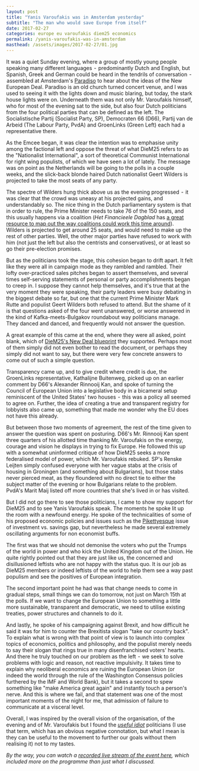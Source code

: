 ```yaml
---
layout: post
title: "Yanis Varoufakis was in Amsterdam yesterday"
subtitle: "The man who would save Europe from itself"
date: 2017-02-27
categories: europe eu varoufakis diem25 economics
permalink: /yanis-varoufakis-was-in-amsterdam
masthead: /assets/images/2017-02-27/01.jpg
---
```

It was a quiet Sunday evening, where a group of mostly young people speaking many different languages  -  predominantly Dutch and English, but Spanish, Greek and German could be heard in the tendrils of conversation  -  assembled at Amsterdam's [Paradiso](https://paradiso.nl) to hear about the ideas of the New European Deal. Paradiso is an old church turned concert venue, and I was used to seeing it with the lights down and music blaring, but today, the stark house lights were on. Underneath them was not only Mr. Varoufakis himself, who for most of the evening sat to the side, but also four Dutch politicians from the four political parties that can be defined as the left. The Socialistische Partij (Socialist Party, SP), Democraten 66 (D66), Partij van de Arbeid (The Labour Party, PvdA) and GroenLinks (Green Left) each had a representative there.

As the Emcee began, it was clear the intention was to emphasise unity among the factional left and oppose the threat of what DieM25 refers to as the "Nationalist International", a sort of theoretical Communist International for right wing populists, of which we have seen a lot of lately. The message was on point as the Netherlands will be going to the polls in a couple weeks, and the slick-back blonde haired Dutch nationalist Geert Wilders is projected to take the most seats of any party.

The spectre of Wilders hung thick above us as the evening progressed  -  it was clear that the crowd was uneasy at his projected gains, and understandably so. The nice thing in the Dutch parliamentary system is that in order to rule, the Prime Minister needs to take 76 of the 150 seats, and this usually happens via a coalition (_Het Financieele Dagblad_ has [a great resource to map out the way coalitions could work this time around](https://fd.nl/economie-politiek/1185150/coalitiemonitor)). Wilders is projected to get around 25 seats, and would need to make up the rest of other parties. Well, the other major parties have refused to work with him (not just the left but also the centrists and conservatives), or at least so go their pre-election promises.

But as the politicians took the stage, this cohesion began to drift apart. It felt like they were all in campaign mode as they rambled and rambled. Their lofty over-practiced sales pitches began to assert themselves, and several times self-serving statements of personal or party accomplishments began to creep in. I suppose they cannot help themselves, and it's true that at the very moment they were speaking, their party leaders were busy debating in the biggest debate so far, but one that the current Prime Minister Mark Rutte and populist Geert Wilders both refused to attend. But the shame of it is that questions asked of the four went unanswered, or worse answered in the kind of Kafka-meets-Bulgakov roundabout way politicians manage. They danced and danced, and frequently would not answer the question.

A great example of this came at the end, where they were all asked, point blank, which of [DieM25's New Deal blueprint](https://diem25.org/wp-content/uploads/2017/02/170212_DiEM25_END_Summary_EN.pdf) they supported. Perhaps most of them simply did not even bother to read the document, or perhaps they simply did not want to say, but there were very few concrete answers to come out of such a simple question.

Transparency came up, and to give credit where credit is due, the GroenLinks representative, Kathalijne Buitenweg, picked up on an earlier comment by D66's Alexander Rinnooij Kan, and spoke of turning the Council of European Union into a legislative body in a bicameral setup reminiscent of the United States' two houses  -  this was a policy all seemed to agree on. Further, the idea of creating a true and transparent registry for lobbyists also came up, something that made me wonder why the EU does not have this already.

But between those two moments of agreement, the rest of the time given to answer the question was spent on posturing. D66's Mr. Rinnooij Kan spent three quarters of his allotted time thanking Mr. Varoufakis on the energy, courage and vision he displays in trying to fix Europe. He followed this up with a somewhat uninformed critique of how DieM25 seeks a more federalised model of power, which Mr. Varoufakis rebuked. SP's Renske Leijten simply confused everyone with her vague stabs at the crisis of housing in Groningen (and something about Bulgarians), but those stabs never pierced meat, as they floundered with no direct tie to either the subject matter of the evening or how Bulgarians relate to the problem. PvdA's Marit Maij listed off more countries that she's lived in or has visited.

But I did not go there to see those politicians, I came to show my support for DieM25 and to see Yanis Varoufakis speak. The moments he spoke lit up the room with a newfound energy. He spoke of the technicalities of some of his proposed economic policies and issues such as the [Pikettyesque](https://en.wikipedia.org/wiki/Capital_in_the_Twenty-First_Century) issue of investment vs. savings gap, but nevertheless he made several extremely oscillating arguments for non economist buffs.

The first was that we should not demonise the voters who put the Trumps of the world in power and who kick the United Kingdom out of the Union. He quite rightly pointed out that they are just like us, the concerned and disillusioned leftists who are not happy with the status quo. It is our job as DieM25 members or indeed leftists of the world to help them see a way past populism and see the positives of European integration.

The second important point he had was that change needs to come in gradual steps, small things we can do tomorrow, not just on March 15th at the polls. If we want to change the European Union to something a little more sustainable, transparent and democratic, we need to utilise existing treaties, power structures and channels to do it.

And lastly, he spoke of his campaigning against Brexit, and how difficult he said it was for him to counter the Brexitista slogan "take our country back". To explain what is wrong with that point of view is to launch into complex topics of economics, politics and philosophy, and the populist merely needs to say their slogan that rings true in many disenfranchised voters' hearts. And there he truly touched on our problem as the left  -  we seek to solve problems with logic and reason, not reactive impulsivity. It takes time to explain why neoliberal economics are ruining the European Union (or indeed the world through the rule of the Washington Consensus policies furthered by the IMF and World Bank), but it takes a second to spew something like "make America great again" and instantly touch a person's nerve. And this is where we fail, and that statement was one of the most important moments of the night for me, that admission of failure to communicate at a visceral level.

Overall, I was inspired by the overall vision of the organisation, of the evening and of Mr. Varoufakis but I found the _[useful idiot](https://en.wikipedia.org/wiki/Useful_idiot)_ politicians (I use that term, which has an obvious negative connotation, but what I mean is they can be useful to the movement to further our goals without them realising it) not to my tastes.

_By the way, you can watch a [recorded live stream of the event here](https://www.youtube.com/watch?v=ldvo9KHl76k), which included more on the programme than just what I discussed._
